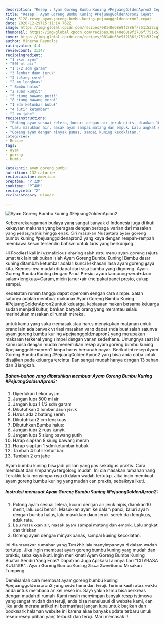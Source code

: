 ```yaml
---
description: "Resep : Ayam Goreng Bumbu Kuning #PejuangGoldenApron2 Cepat"
title: "Resep : Ayam Goreng Bumbu Kuning #PejuangGoldenApron2 Cepat"
slug: 3128-resep-ayam-goreng-bumbu-kuning-pejuanggoldenapron2-cepat
date: 2020-12-29T15:11:14.762Z
image: https://img-global.cpcdn.com/recipes/08140e68e9f2786f/751x532cq70/ayam-goreng-bumbu-kuning-pejuanggoldenapron2-foto-resep-utama.jpg
thumbnail: https://img-global.cpcdn.com/recipes/08140e68e9f2786f/751x532cq70/ayam-goreng-bumbu-kuning-pejuanggoldenapron2-foto-resep-utama.jpg
cover: https://img-global.cpcdn.com/recipes/08140e68e9f2786f/751x532cq70/ayam-goreng-bumbu-kuning-pejuanggoldenapron2-foto-resep-utama.jpg
author: Minerva Reynolds
ratingvalue: 4.4
reviewcount: 31347
recipeingredient:
- "1 ekor ayam"
- "500 ml air"
- "1 1/2 sdm garam"
- "3 lembar daun jeruk"
- "2 batang sereh"
- "2 cm lengkuas"
- " Bumbu halus"
- "2 ruas kunyit"
- "5 siung bawang putih"
- "8 siung bawang merah"
- "1 sdm ketumbar bubuk"
- "4 butir ketumbar"
- "2 cm jahe"
recipeinstructions:
- "Potong ayam sesuai selera, kucuri dengan air jeruk nipis, diamkan 10 menit, lalu cuci bersih. Masukkan ayam ke dalam panci, baluri ayam dengan bumbu halus, lalu masukkan daun jeruk, sereh dan lengkuas, aduk rata."
- "Lalu masukkan air, masak ayam sampai matang dan empuk. Lalu angkat dan tiriskan"
- "Goreng ayam dengan minyak panas, sampai kuning kecoklatan."
categories:
- Recipe
tags:
- ayam
- goreng
- bumbu

katakunci: ayam goreng bumbu 
nutrition: 132 calories
recipecuisine: American
preptime: "PT32M"
cooktime: "PT48M"
recipeyield: "2"
recipecategory: Dinner

---
```



![Ayam Goreng Bumbu Kuning #PejuangGoldenApron2](https://img-global.cpcdn.com/recipes/08140e68e9f2786f/751x532cq70/ayam-goreng-bumbu-kuning-pejuanggoldenapron2-foto-resep-utama.jpg)

Kebenarekaragaman budaya yang sangat banyak di Indonesia juga di ikuti kekayaan makanan yang beragam dengan berbagai varian dari masakan yang pedas,manis hingga enak. Ciri masakan Nusantara ayam goreng bumbu kuning #pejuanggoldenapron2 yang kaya dengan rempah-rempah membawa kesan tersendiri bahkan untuk turis yang berkunjung.


Hi Foodies! kali ini yzmalicious sharing salah satu menu ayam goreng sejuta umat tak lain tak bukan ialah Ayam Goreng Bumbu Kuning! Bumbu dasar kuning ditambah ketumbar adalah kunci kekhasan rasa ayam goreng gaya kita. Kremes-nya mudah didapat dari sisa bumbu yang digoreng. Ayam Goreng Bumbu Kuning dengan Panci Presto. ayam kampung•serai•daun salam•lengkuas•Garam, micin jamur•air (me:pakai panci presto, cukup sampai.

Kedekatan rumah tangga dapat diperoleh dengan cara simple. Salah satunya adalah membuat makanan Ayam Goreng Bumbu Kuning #PejuangGoldenApron2 untuk keluarga. kebiasaan makan bersama keluarga sudah menjadi kultur, bahkan banyak orang yang merantau selalu merindukan masakan di rumah mereka.

untuk kamu yang suka memasak atau harus menyiapkan makanan untuk orang lain ada banyak variasi masakan yang dapat anda buat salah satunya ayam goreng bumbu kuning #pejuanggoldenapron2 yang merupakan makanan terkenal yang simpel dengan varian sederhana. Untungnya saat ini kamu bisa dengan mudah menemukan resep ayam goreng bumbu kuning #pejuanggoldenapron2 tanpa harus bersusah payah.
Berikut ini resep Ayam Goreng Bumbu Kuning #PejuangGoldenApron2 yang bisa anda coba untuk disajikan pada keluarga tercinta. Dan sangat mudah hanya dengan 13 bahan dan 3 langkah.


<!--inarticleads1-->

##### Bahan-bahan yang dibutuhkan membuat Ayam Goreng Bumbu Kuning #PejuangGoldenApron2:

1. Diperlukan 1 ekor ayam
1. Jangan lupa 500 ml air
1. Jangan lupa 1 1/2 sdm garam
1. Dibutuhkan 3 lembar daun jeruk
1. Harus ada 2 batang sereh
1. Dibutuhkan 2 cm lengkuas
1. Dibutuhkan  Bumbu halus:
1. Jangan lupa 2 ruas kunyit
1. Jangan lupa 5 siung bawang putih
1. Harap siapkan 8 siung bawang merah
1. Harap siapkan 1 sdm ketumbar bubuk
1. Tambah 4 butir ketumbar
1. Tambah 2 cm jahe


Ayam bumbu kuning bisa jadi pilihan yang pas sekaligus praktis. Cara membuat dan simpannya tergolong mudah. Ini dia masakan rumahan yang Terakhir lalu menyimpannya di dalam wadah tertutup. Jika ingin membuat ayam goreng bumbu kuning yang mudah dan praktis, sebaiknya ikuti. 

<!--inarticleads2-->

##### Instruksi membuat  Ayam Goreng Bumbu Kuning #PejuangGoldenApron2:

1. Potong ayam sesuai selera, kucuri dengan air jeruk nipis, diamkan 10 menit, lalu cuci bersih. Masukkan ayam ke dalam panci, baluri ayam dengan bumbu halus, lalu masukkan daun jeruk, sereh dan lengkuas, aduk rata.
1. Lalu masukkan air, masak ayam sampai matang dan empuk. Lalu angkat dan tiriskan
1. Goreng ayam dengan minyak panas, sampai kuning kecoklatan.


Ini dia masakan rumahan yang Terakhir lalu menyimpannya di dalam wadah tertutup. Jika ingin membuat ayam goreng bumbu kuning yang mudah dan praktis, sebaiknya ikuti. Ingin menikmati Ayam Goreng Bumbu Kuning Buatan Sendiri Yang Enak? Dapatkan Juga Aplikasi Lainnya Dari &#34;CITARASA KULINER&#34;.. Ayam Goreng Bumbu Kuning Sisca Soewitomo Masakan Tumpeng. 

Demikianlah cara membuat ayam goreng bumbu kuning #pejuanggoldenapron2 yang sederhana dan teruji. Terima kasih atas waktu anda untuk membaca artikel resep ini. Saya yakin kamu bisa berkreasi dengan mudah di rumah. Kami masih menyimpan banyak resep istimewa yang sangat mudah dan teruji, anda bisa menelusuri di website kami, dan jika anda merasa artikel ini bermanfaat jangan lupa untuk bagikan dan bookmark halaman website ini karena akan banyak update terbaru untuk resep-resep pilihan yang terbukti dan teruji. Mari memasak !!. 
